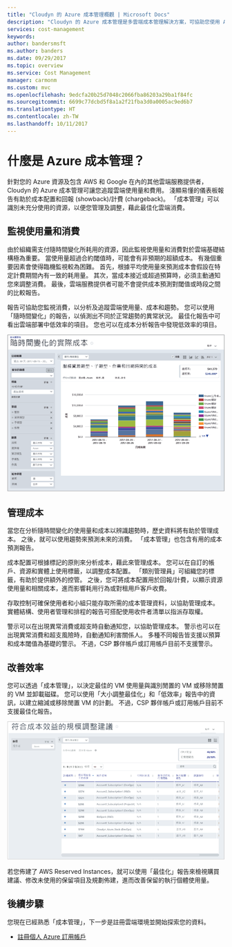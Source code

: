 ```yaml
---
title: "Cloudyn 的 Azure 成本管理概觀 | Microsoft Docs"
description: "Cloudyn 的 Azure 成本管理是多雲端成本管理解決方案，可協助您使用 Azure 和其他雲端資源。"
services: cost-management
keywords: 
author: bandersmsft
ms.author: banders
ms.date: 09/29/2017
ms.topic: overview
ms.service: Cost Management
manager: carmonm
ms.custom: mvc
ms.openlocfilehash: 9edcfa20b25d7048c2066fba86203a29ba1f84fc
ms.sourcegitcommit: 6699c77dcbd5f8a1a2f21fba3d0a0005ac9ed6b7
ms.translationtype: HT
ms.contentlocale: zh-TW
ms.lasthandoff: 10/11/2017
---
```

# <a name="what-is-azure-cost-management"></a>什麼是 Azure 成本管理？

針對您的 Azure 資源及包含 AWS 和 Google 在內的其他雲端服務提供者，Cloudyn 的 Azure 成本管理可讓您追蹤雲端使用量和費用。 淺顯易懂的儀表板報告有助於成本配置和回報 (showback)/計費 (chargeback)。 「成本管理」可以識別未充分使用的資源，以便您管理及調整，藉此最佳化雲端消費。

## <a name="monitor-usage-and-spending"></a>監視使用量和消費

由於組織需支付隨時間變化所耗用的資源，因此監視使用量和消費對於雲端基礎結構極為重要。 當使用量超過合約閾值時，可能會有非預期的超額成本。 有幾個重要因素會使得臨機監視較為困難。 首先，根據平均使用量來預測成本會假設在特定計費期間內有一致的耗用量。 其次，當成本接近或超過預算時，必須主動通知您來調整消費。 最後，雲端服務提供者可能不會提供成本預測對閾值或時段之間的比較報告。

報告可協助您監視消費，以分析及追蹤雲端使用量、成本和趨勢。 您可以使用「隨時間變化」的報告，以偵測出不同於正常趨勢的異常狀況。 最佳化報告中可看出雲端部署中低效率的項目。 您也可以在成本分析報告中發現低效率的項目。

![隨時間變化的成本報告](media\overview\cost-over-time-rpt.png)


## <a name="manage-costs"></a>管理成本

當您在分析隨時間變化的使用量和成本以辨識趨勢時，歷史資料將有助於管理成本。 之後，就可以使用趨勢來預測未來的消費。 「成本管理」也包含有用的成本預測報告。

成本配置可根據標記的原則來分析成本，藉此來管理成本。 您可以在自訂的帳戶、資源和實體上使用標籤，以調整成本配置。 「類別管理員」可組織您的標籤，有助於提供額外的控管。 之後，您可將成本配置用於回報/計費，以顯示資源使用量和相關成本，進而影響耗用行為或對租用戶客戶收費。

存取控制可確保使用者和小組只能存取所需的成本管理資料，以協助管理成本。 實體結構、使用者管理和排程的報告可搭配使用收件者清單以指派存取權。

警示可以在出現異常消費或超支時自動通知您，以協助管理成本。 警示也可以在出現異常消費和超支風險時，自動通知利害關係人。 多種不同報告皆支援以預算和成本閾值為基礎的警示。 不過，CSP 夥伴帳戶或訂用帳戶目前不支援警示。

## <a name="improve-efficiency"></a>改善效率

您可以透過「成本管理」，以決定最佳的 VM 使用量與識別閒置的 VM 或移除閒置的 VM 並卸載磁碟。 您可以使用「大小調整最佳化」和「低效率」報告中的資訊，以建立縮減或移除閒置 VM 的計劃。 不過，CSP 夥伴帳戶或訂用帳戶目前不支援最佳化報告。

![大小調整建議](.\media\overview\sizing.png)

若您佈建了 AWS Reserved Instances，就可以使用「最佳化」報告來檢視購買建議、修改未使用的保留項目及規劃佈建，進而改善保留的執行個體使用量。

## <a name="next-steps"></a>後續步驟

您現在已經熟悉「成本管理」，下一步是註冊雲端環境並開始探索您的資料。

- [註冊個人 Azure 訂用帳戶](quick-register-azure-sub.md)

